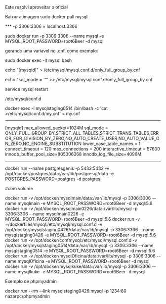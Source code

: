 Este resolvi aproveitar o oficial

Baixar a imagem
sudo docker pull mysql

*** -p 3306:3306  = localhost:3306


sudo docker run -p 3306:3306 --name mysql -e MYSQL_ROOT_PASSWORD=root6Beer -d mysql



gerando uma variavel no .cnf, como exemplo:

sudo docker exec -it mysql bash 

echo "[mysqld]" >  /etc/mysql/mysql.conf.d/only_full_group_by.cnf

echo "sql_mode = ''" >>  /etc/mysql/mysql.conf.d/only_full_group_by.cnf

service mysql restart


/etc/mysql/conf.d

docker exec -i mysqlstaging0514 /bin/bash -c 'cat >/etc/mysql/conf.d/my,cnf' < my.cnf

*************************
[mysqld]
max_allowed_packet=1024M
sql_mode = ONLY_FULL_GROUP_BY,STRICT_ALL_TABLES,STRICT_TRANS_TABLES,ERROR_FOR_DIVISION_BY_ZERO,NO_AUTO_CREATE_USER,NO_AUTO_VALUE_ON_ZERO,NO_ENGINE_SUBSTITUTION
lower_case_table_names = 1
connect_timeout = 120
max_connections = 200
interactive_timeout = 57600
innodb_buffer_pool_size=805306368
innodb_log_file_size=4096M
*************************


docker run --name postgresgenis -p 5432:5432 -v /opt/docker/postgres/data:/var/lib/postgresql/data -e POSTGRES_PASSWORD=postgres -d postgres




#com volume

docker run -v /opt/docker/mysqlmain/data:/var/lib/mysql -p 3306:3306 --name mysqlmain -e MYSQL_ROOT_PASSWORD=root6Beer -d mysql:5.6
docker run -v /opt/docker/mysqlmain0226/data:/var/lib/mysql -p 3306:3306 --name mysqlmain0226 -e MYSQL_ROOT_PASSWORD=root6Beer -d mysql:5.6
docker run -v ~/dockerfiles/mysql:/etc/mysql/mysql.conf.d -v /opt/docker/mysqlstaging0426/data:/var/lib/mysql -p 3306:3306 --name mysqlstaging0426 -e MYSQL_ROOT_PASSWORD=root6Beer -d mysql:5.6
docker run -v /opt/docker/confmysql:/etc/mysql/mysql.conf.d -v /opt/docker/mysqlstaging0514/data:/var/lib/mysql -p 3306:3306 --name mysqlstaging0514 -e MYSQL_ROOT_PASSWORD=root6Beer -d mysql:5.6
docker run -v /opt/docker/mysqlOficina/data:/var/lib/mysql -p 3306:3306 --name mysqlOficina -e MYSQL_ROOT_PASSWORD=root6Beer -d mysql
docker run -v /opt/docker/mysqlkuke/data:/var/lib/mysql -p 3306:3306 --name mysqlkuke -e MYSQL_ROOT_PASSWORD=root6Beer -d mysql


Exemplo de phpmyadmin

docker run --rm --link mysqlstaging0426:mysql -p 1234:80 nazarpc/phpmyadmin
